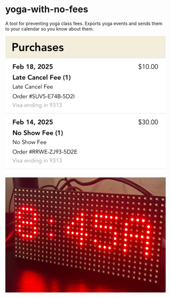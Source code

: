# yoga-with-no-fees

A tool for preventing yoga class fees. Exports yoga events and sends them to your calendar so 
you know about them.

![late_fees.png](images/late_fees.png)

![led_grid.png](images/led_grid.png)
